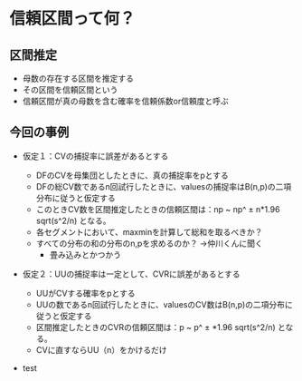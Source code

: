

# 信頼区間って何？
## 区間推定
- 母数の存在する区間を推定する
- その区間を信頼区間という
- 信頼区間が真の母数を含む確率を信頼係数or信頼度と呼ぶ

## 今回の事例
- 仮定１：CVの捕捉率に誤差があるとする
	- DFのCVを母集団としたときに、真の捕捉率をpとする
	- DFの総CV数であるn回試行したときに、valuesの捕捉率はB(n,p)の二項分布に従うと仮定する
	- このときCV数を区間推定したときの信頼区間は：np ~ np^ ± n*1.96 sqrt(s^2/n) となる。
	- 各セグメントにおいて、maxminを計算して総和を取るべきか？
	- すべての分布の和の分布のn,pを求めるのか？ →仲川くんに聞く
		- 畳み込みとかつかう

- 仮定２：UUの捕捉率は一定として、CVRに誤差があるとする
	- UUがCVする確率をpとする
	- UUの数であるn回試行したときに、valuesのCV数はB(n,p)の二項分布に従うと仮定する
	- 区間推定したときのCVRの信頼区間は：p ~ p^ ± *1.96 sqrt(s^2/n) となる。
	- CVに直すならUU（n）をかけるだけ

- test
